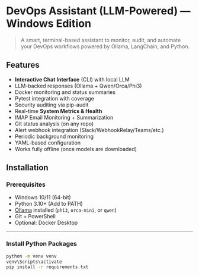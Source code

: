 #  DevOps Assistant (LLM-Powered) — Windows Edition

> A smart, terminal-based assistant to monitor, audit, and automate your DevOps workflows  powered by Ollama, LangChain, and Python.


##  Features

-  **Interactive Chat Interface** (CLI) with local LLM
-  LLM-backed responses (Ollama + Qwen/Orca/Phi3)
-  Docker monitoring and status summaries
-  Pytest integration with coverage
-  Security auditing via pip-audit
-  Real-time **System Metrics & Health**
-  IMAP Email Monitoring + Summarization
-  Git status analysis (on any repo)
-  Alert webhook integration (Slack/WebhookRelay/Teams/etc.)
-  Periodic background monitoring
-  YAML-based configuration
-  Works fully offline (once models are downloaded)

  ##  Installation

###  Prerequisites

- Windows 10/11 (64-bit)
- Python 3.10+ (Add to PATH)
- [Ollama](https://ollama.ai) installed (`phi3`, `orca-mini`, or `qwen`)
- Git + PowerShell
- Optional: Docker Desktop

---

###  Install Python Packages

```bash
python -m venv venv
venv\Scripts\activate
pip install -r requirements.txt
